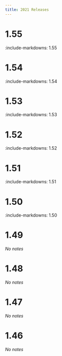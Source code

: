 ```yaml
---
title: 2021 Releases
---
```


# 1.55

:include-markdowns: 1.55

# 1.54

:include-markdowns: 1.54

# 1.53

:include-markdowns: 1.53

# 1.52

:include-markdowns: 1.52

# 1.51

:include-markdowns: 1.51

# 1.50

:include-markdowns: 1.50

# 1.49

*No notes*

# 1.48

*No notes*

# 1.47

*No notes*

# 1.46

*No notes*
